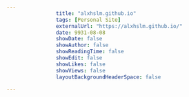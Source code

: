 ---
                title: "alxhslm.github.io"
                tags: [Personal Site]
                externalUrl: "https://alxhslm.github.io/"
                date: 9931-08-08
                showDate: false
                showAuthor: false
                showReadingTime: false
                showEdit: false
                showLikes: false
                showViews: false
                layoutBackgroundHeaderSpace: false
                ---
